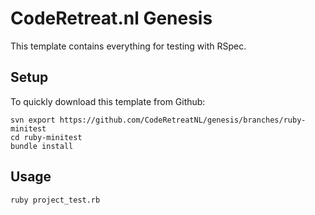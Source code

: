 # CodeRetreat.nl Genesis

This template contains everything for testing with RSpec.

## Setup

To quickly download this template from Github:

    svn export https://github.com/CodeRetreatNL/genesis/branches/ruby-minitest
    cd ruby-minitest
    bundle install

## Usage

    ruby project_test.rb
